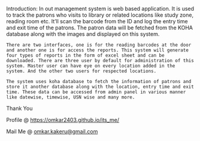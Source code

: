 Introduction:
	In out management system is web based application. It is used to track the patrons who visits to library or related locations like study zone, reading room etc. It’ll scan the barcode from the ID and log the entry time and exit time of the patrons. The patron data will be fetched from the KOHA database along with the images and displayed on this system.

	There are two interfaces, one is for the reading barcodes at the door and another one is for access the reports. This system will generate four types of reports in the form of excel sheet and can be downloaded. There are three user by default for administration of this system. Master user can have eye on every location added in the system. And the other two users for respected locations.

	The system uses koha database to fetch the information of patrons and store it another database along with the location, entry time and exit time. These data can be accessed from admin panel in various manner like datewise, timewise, USN wise and many more.

Thank You

Profile @ https://omkar2403.github.io/its_me/

Mail Me @ omkar.kakeru@gmail.com
